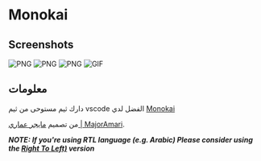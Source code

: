 # Monokai

## Screenshots

![PNG](https://i.imgur.com/9zQi4MU.png)
![PNG](https://i.imgur.com/EQFCrZm.png)
![PNG](https://i.imgur.com/tYmlM4w.png)
![GIF](https://i.imgur.com/TWTkwUH.gif)

## معلومات

دارك ثيم مستوحى من ثيم vscode الفضل لدي [Monokai](https://monokai.pro/vscode)

من تصميم [مايجر عماري | MajorAmari](https://github.com/Majoramari).

***NOTE: If you're using RTL language (e.g. Arabic) Please consider using the [Right To Left)](<../Monokai\_(Right*To*Left)/README.md>) version***
